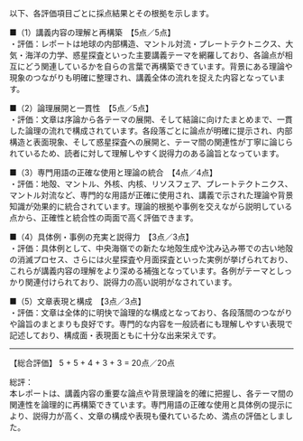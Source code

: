 以下、各評価項目ごとに採点結果とその根拠を示します。

■（1）講義内容の理解と再構築　【5点／5点】  
・評価：レポートは地球の内部構造、マントル対流・プレートテクトニクス、大気・海洋の力学、惑星探査といった主要講義テーマを網羅しており、各論点が相互にどう関連しているかを自らの言葉で再構築できています。背景にある理論や現象のつながりも明確に整理され、講義全体の流れを捉えた内容となっています。

■（2）論理展開と一貫性　【5点／5点】  
・評価：文章は序論から各テーマの展開、そして結論に向けたまとめまで、一貫した論理の流れで構成されています。各段落ごとに論点が明確に提示され、内部構造と表面現象、そして惑星探査への展開と、テーマ間の関連性が丁寧に論じられているため、読者に対して理解しやすく説得力のある論旨となっています。

■（3）専門用語の正確な使用と理論の統合　【4点／4点】  
・評価：地殻、マントル、外核、内核、リソスフェア、プレートテクトニクス、マントル対流など、専門的な用語が正確に使用され、講義で示された理論や背景知識が効果的に統合されています。理論的根拠や事例を交えながら説明している点から、正確性と統合性の両面で高く評価できます。

■（4）具体例・事例の充実と説得力　【3点／3点】  
・評価：具体例として、中央海嶺での新たな地殻生成や沈み込み帯での古い地殻の消滅プロセス、さらには火星探査や月面探査といった実例が挙げられており、これらが講義内容の理解をより深める補強となっています。各例がテーマとしっかり関連付けられており、説得力の高い説明がなされています。

■（5）文章表現と構成　【3点／3点】  
・評価：文章は全体的に明快で論理的な構成となっており、各段落間のつながりや論旨のまとまりも良好です。専門的な内容を一般読者にも理解しやすい表現で記述しており、構成面・表現面ともに十分な出来栄えです。

------------------------------------------------
【総合評価】 5 + 5 + 4 + 3 + 3 = 20点／20点

総評：  
本レポートは、講義内容の重要な論点や背景理論を的確に把握し、各テーマ間の関連性を論理的に再構築できています。専門用語の正確な使用と具体例の提示により、説得力が高く、文章の構成や表現も優れているため、満点の評価としました。